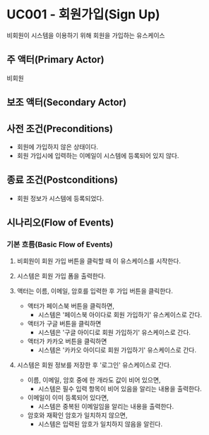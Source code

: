 # UC001 - 회원가입(Sign Up)
비회원이 시스템을 이용하기 위해 회원을 가입하는 유스케이스

## 주 액터(Primary Actor)
비회원

## 보조 액터(Secondary Actor)

## 사전 조건(Preconditions)
- 회원에 가입하지 않은 상태이다.
- 회원 가입시에 입력하는 이메일이 시스템에 등록되어 있지 않다.

## 종료 조건(Postconditions)
- 회원 정보가 시스템에 등록되었다.

## 시나리오(Flow of Events)

### 기본 흐름(Basic Flow of Events)
1. 비회원이 회원 가입 버튼을 클릭할 때 이 유스케이스를 시작한다. 
2. 시스템은 회원 가입 폼을 출력한다.
3. 액터는 이름, 이메일, 암호를 입력한 후 가입 버튼을 클릭한다.

    - 액터가 페이스북 버튼을 클릭하면,
        - 시스템은 '페이스북 아이다로 회원 가입하기' 유스케이스로 간다.
    - 액터가 구글 버튼을 클릭하면
        - 시스템은 '구글 아이디로 회원 가입하기' 유스케이스로 간다.
    - 액터가 카카오 버튼을 클릭하면
        - 시스템은 '카카오 아이디로 회원 가입하기' 유스케이스로 간다.
4. 시스템은 회원 정보를 저장한 후 '로그인' 유스케이스로 간다.

    - 이름, 이메일, 암호 중에 한 개라도 값이 비어 있으면,
         - 시스템은 필수 입력 항목이 비어 있음을 알리는 내용을 출력한다.
    - 이메일이 이미 등록되어 있다면,
         - 시스템은 중복된 이메일임을 알리는 내용을 출력한다.
    - 암호와 재확인 암호가 일치하지 않으면,
        - 시스템은 입력된 암호가 일치하지 않음을 알린다.
